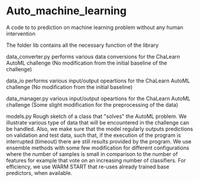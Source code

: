 # Auto_machine_learning
A code to to prediction on machine learning problem without any human intervention

The folder lib contains all the necessary function of the library

data_converter.py performs various data conversions for the ChaLearn AutoML challenge (No modification from the initial baseline of the challenge)

data_io performs various input/output opeartions for the ChaLearn AutoML challenge (No modification from the initial baseline)

data_manager.py various input/output opeartions for the ChaLearn AutoML challenge (Some slight modification for the preprocessing of the data)

models.py Rough sketch of a class that "solves" the AutoML problem. We illustrate various type of data that will be encountered in the challenge can be handled.
         Also, we make sure that the model regularly outputs predictions on validation and test data, such that, if the execution of the program is interrupted (timeout)
         there are still results provided by the program.
         We use ensemble methods with some few modification for different configurations where the number of samples is small in comparison to the number of features for example
         that vote on an increasing number of classifiers. For efficiency, we use WARM START that re-uses
         already trained base predictors, when available.
